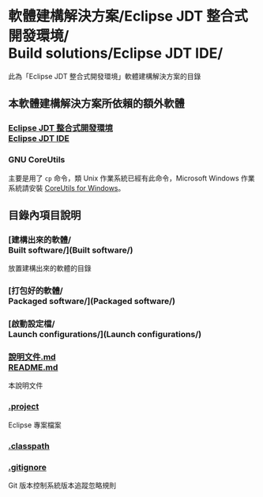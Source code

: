#  軟體建構解決方案/Eclipse JDT 整合式開發環境/<br>Build solutions/Eclipse JDT IDE/
此為「Eclipse JDT 整合式開發環境」軟體建構解決方案的目錄

## 本軟體建構解決方案所依賴的額外軟體
### [Eclipse JDT 整合式開發環境<br />Eclipse JDT IDE](http://www.eclipse.org)

### GNU CoreUtils
主要是用了 `cp` 命令，類 Unix 作業系統已經有此命令，Microsoft Windows 作業系統請安裝 [CoreUtils for Windows](http://gnuwin32.sourceforge.net/packages/coreutils.htm)。

## 目錄內項目說明
### [建構出來的軟體/<br />Built software/](Built software/)
放置建構出來的軟體的目錄

### [打包好的軟體/<br/>Packaged software/](Packaged software/)

### [啟動設定檔/<br />Launch configurations/](Launch configurations/)

### [說明文件.md<br />README.md](README.md)
本說明文件

### [.project](.project)
Eclipse 專案檔案

### [.classpath](.classpath)

### [.gitignore](.gitignore)
Git 版本控制系統版本追蹤忽略規則
